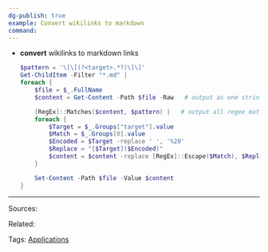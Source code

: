 ```yaml
---
dg-publish: true
example: Convert wikilinks to markdown
command: 
---
```


- **convert** wikilinks to markdown links   
    ```powershell
    $pattern = '\[\[(?<target>.*?)\]\]'
    Get-ChildItem -Filter "*.md" |
    foreach { 
        $file = $_.FullName
        $content = Get-Content -Path $file -Raw   # output as one string

        [RegEx]::Matches($content, $pattern) |   # output all regex matches
        foreach { 
            $Target = $_.Groups["target"].value
            $Match = $_.Groups[0].value
            $Encoded = $Target -replace ' ', '%20'
            $Replace = "[$Target]($Encoded)"
            $content = $content -replace [RegEx]::Escape($Match), $Replace
        }

        Set-Content -Path $file -Value $content
    }
    ```


---


Sources:

Related:

Tags:
[Applications](Applications.md)